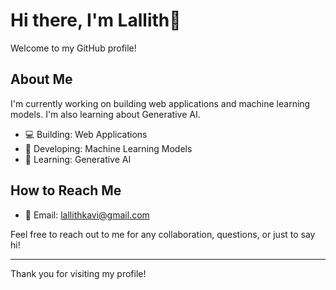 # Hi there, I'm Lallith👋

Welcome to my GitHub profile!

## About Me

I'm currently working on building web applications and machine learning models. I'm also learning about Generative AI. 

- 💻 Building: Web Applications
- 🤖 Developing: Machine Learning Models
- 🧠 Learning: Generative AI

## How to Reach Me

- 📧 Email: lallithkavi@gmail.com

Feel free to reach out to me for any collaboration, questions, or just to say hi!

---

Thank you for visiting my profile!
